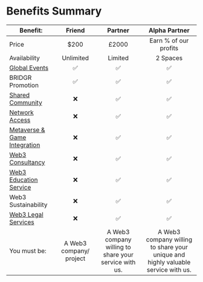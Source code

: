 # Benefits Summary

| Benefit:                                                                                      |         Friend          |                        Partner                        |                                   Alpha Partner                                  |
| --------------------------------------------------------------------------------------------- | :---------------------: | :---------------------------------------------------: | :------------------------------------------------------------------------------: |
| Price                                                                                         |           $200          |                         £2000                         |                               Earn % of our profits                              |
| Availability                                                                                  |        Unlimited        |                        Limited                        |                                     2 Spaces                                     |
| [Global Events](../partnership-benefits/global-events/)                                       |            ✅            |                           ✅                           |                                         ✅                                        |
| BRIDGR Promotion                                                                              |            ✅            |                           ✅                           |                                         ✅                                        |
| [Shared Community](../partnership-benefits/shared-community/)                                 |            ❌            |                           ✅                           |                                         ✅                                        |
| [Network Access](../partnership-benefits/web3-acceleration/network-access.md)                 |            ❌            |                           ✅                           |                                         ✅                                        |
| [Metaverse & Game Integration](../partnership-benefits/web3-acceleration/game-integration.md) |            ❌            |                           ✅                           |                                         ✅                                        |
| [Web3 Consultancy](../partnership-benefits/web3-onboarding/web3-consultancy.md)               |            ❌            |                           ✅                           |                                         ✅                                        |
| [Web3 Education Service](../partnership-benefits/web3-onboarding/education.md)                |            ❌            |                           ✅                           |                                         ✅                                        |
| Web3 Sustainability                                                                           |            ❌            |                           ✅                           |                                         ✅                                        |
| [Web3 Legal Services](../partnership-benefits/web3-onboarding/legal.md)                       |            ❌            |                           ✅                           |                                         ✅                                        |
| You must be:                                                                                  | A Web3 company/ project | A Web3 company willing to share your service with us. | A Web3 company willing to share your unique and highly valuable service with us. |

